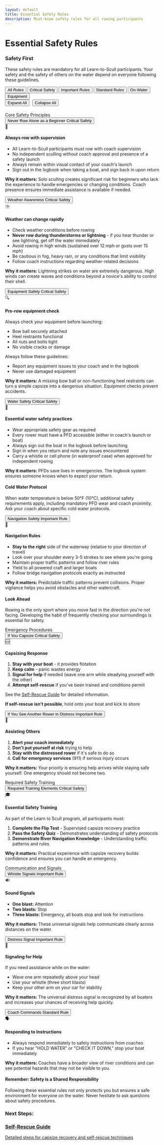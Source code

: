 ```yaml
---
layout: default
title: Essential Safety Rules
description: Must-know safety rules for all rowing participants
---
```


<link rel="stylesheet" href="{{ site.baseurl }}/assets/css/essential-rules.css">
<script src="{{ site.baseurl }}/assets/js/essential-rules.js"></script>

# Essential Safety Rules

<div class="rules-info-box danger">
  <h3>Safety First</h3>
  <p>These safety rules are mandatory for all Learn-to-Scull participants. Your safety and the safety of others on the water depend on everyone following these guidelines.</p>
</div>

<div class="rules-filter-container">
    <button class="rules-filter-btn active" data-filter="all">All Rules</button>
    <button class="rules-filter-btn" data-filter="critical">Critical Safety</button>
    <button class="rules-filter-btn" data-filter="important">Important Rules</button>
    <button class="rules-filter-btn" data-filter="standard">Standard Rules</button>
    <button class="rules-filter-btn" data-filter="on-water">On-Water</button>
    <button class="rules-filter-btn" data-filter="equipment">Equipment</button>
</div>

<div style="display: flex; gap: 10px; margin-bottom: 20px;">
    <button id="expand-all-rules" class="rules-filter-btn">Expand All</button>
    <button id="collapse-all-rules" class="rules-filter-btn">Collapse All</button>
</div>

<div class="rules-divider">
    <span class="rules-divider-label">Core Safety Principles</span>
</div>

<div class="rules-accordion-section" data-priority="critical" data-category="on-water">
    <button class="rules-accordion-toggle">
        Never Row Alone as a Beginner
        <span class="rules-priority-tag critical">Critical Safety</span>
    </button>
    <div class="rules-accordion-content">
        <div class="rules-accordion-inner">
            <div class="rule-content-wrapper">
                <div class="rule-icon">👥</div>
                <div class="rule-text">
                    <h4>Always row with supervision</h4>
                    <ul class="rule-list">
                        <li class="warning">All Learn-to-Scull participants must row with coach supervision</li>
                        <li class="warning">No independent sculling without coach approval and presence of a safety launch</li>
                        <li>Always remain within visual contact of your coach's launch</li>
                        <li>Sign out in the logbook when taking a boat, and sign back in upon return</li>
                    </ul>
                    <p><strong>Why it matters:</strong> Solo sculling creates significant risk for beginners who lack the experience to handle emergencies or changing conditions. Coach presence ensures immediate assistance is available if needed.</p>
                </div>
            </div>
        </div>
    </div>
</div>

<div class="rules-accordion-section" data-priority="critical" data-category="on-water">
    <button class="rules-accordion-toggle">
        Weather Awareness
        <span class="rules-priority-tag critical">Critical Safety</span>
    </button>
    <div class="rules-accordion-content">
        <div class="rules-accordion-inner">
            <div class="rule-content-wrapper">
                <div class="rule-icon">⛈️</div>
                <div class="rule-text">
                    <h4>Weather can change rapidly</h4>
                    <ul class="rule-list">
                        <li>Check weather conditions before rowing</li>
                        <li class="warning"><strong>Never row during thunderstorms or lightning</strong> - if you hear thunder or see lightning, get off the water immediately</li>
                        <li class="warning">Avoid rowing in high winds (sustained over 12 mph or gusts over 15 mph)</li>
                        <li>Be cautious in fog, heavy rain, or any conditions that limit visibility</li>
                        <li>Follow coach instructions regarding weather-related decisions</li>
                    </ul>
                    <p><strong>Why it matters:</strong> Lightning strikes on water are extremely dangerous. High winds can create waves and conditions beyond a novice's ability to control their shell.</p>
                </div>
            </div>
        </div>
    </div>
</div>

<div class="rules-accordion-section" data-priority="critical" data-category="equipment">
    <button class="rules-accordion-toggle">
        Equipment Safety
        <span class="rules-priority-tag critical">Critical Safety</span>
    </button>
    <div class="rules-accordion-content">
        <div class="rules-accordion-inner">
            <div class="rule-content-wrapper">
                <div class="rule-icon">🔍</div>
                <div class="rule-text">
                    <h4>Pre-row equipment check</h4>
                    <p>Always check your equipment before launching:</p>
                    <ul class="rule-list">
                        <li class="warning">Bow ball securely attached</li>
                        <li class="warning">Heel restraints functional</li>
                        <li>All nuts and bolts tight</li>
                        <li>No visible cracks or damage</li>
                    </ul>
                    <p>Always follow these guidelines:</p>
                    <ul class="rule-list">
                        <li>Report any equipment issues to your coach and in the logbook</li>
                        <li>Never use damaged equipment</li>
                    </ul>
                    <p><strong>Why it matters:</strong> A missing bow ball or non-functioning heel restraints can turn a simple capsize into a dangerous situation. Equipment checks prevent accidents.</p>
                </div>
            </div>
        </div>
    </div>
</div>

<div class="rules-accordion-section" data-priority="critical" data-category="on-water">
    <button class="rules-accordion-toggle">
        Water Safety
        <span class="rules-priority-tag critical">Critical Safety</span>
    </button>
    <div class="rules-accordion-content">
        <div class="rules-accordion-inner">
            <div class="rule-content-wrapper">
                <div class="rule-icon">🛟</div>
                <div class="rule-text">
                    <h4>Essential water safety practices</h4>
                    <ul class="rule-list">
                        <li>Wear appropriate safety gear as required</li>
                        <li class="warning">Every rower must have a PFD accessible (either in coach's launch or boat)</li>
                        <li>Always sign out the boat in the logbook before launching</li>
                        <li>Sign in when you return and note any issues encountered</li>
                        <li>Carry a whistle or cell phone (in waterproof case) when approved for independent rowing</li>
                    </ul>
                    <p><strong>Why it matters:</strong> PFDs save lives in emergencies. The logbook system ensures someone knows when to expect your return.</p>
                </div>
            </div>
            <div class="rules-info-box info">
                <h4>Cold Water Protocol</h4>
                <p>When water temperature is below 50°F (10°C), additional safety requirements apply, including mandatory PFD wear and coach proximity. Ask your coach about specific cold water protocols.</p>
            </div>
        </div>
    </div>
</div>

<div class="rules-accordion-section" data-priority="important" data-category="on-water">
    <button class="rules-accordion-toggle">
        Navigation Safety
        <span class="rules-priority-tag important">Important Rule</span>
    </button>
    <div class="rules-accordion-content">
        <div class="rules-accordion-inner">
            <div class="rule-content-wrapper">
                <div class="rule-icon">🧭</div>
                <div class="rule-text">
                    <h4>Navigation Rules</h4>
                    <ul class="rule-list">
                        <li class="warning"><strong>Stay to the right</strong> side of the waterway (relative to your direction of travel)</li>
                        <li>Look over your shoulder every 3-5 strokes to see where you're going</li>
                        <li>Maintain proper traffic patterns and follow river rules</li>
                        <li class="warning">Yield to all powered craft and larger boats</li>
                        <li>Follow bridge navigation protocols exactly as instructed</li>
                    </ul>
                    <p><strong>Why it matters:</strong> Predictable traffic patterns prevent collisions. Proper vigilance helps you avoid obstacles and other watercraft.</p>
                </div>
            </div>
            <div class="rules-info-box info">
                <h4>Look Ahead</h4>
                <p>Rowing is the only sport where you move fast in the direction you're not facing. Developing the habit of frequently checking your surroundings is essential for safety.</p>
            </div>
        </div>
    </div>
</div>

<div class="rules-divider">
    <span class="rules-divider-label">Emergency Procedures</span>
</div>

<div class="rules-accordion-section" data-priority="critical" data-category="on-water">
    <button class="rules-accordion-toggle">
        If You Capsize
        <span class="rules-priority-tag critical">Critical Safety</span>
    </button>
    <div class="rules-accordion-content">
        <div class="rules-accordion-inner">
            <div class="rule-content-wrapper">
                <div class="rule-icon">🆘</div>
                <div class="rule-text">
                    <h4>Capsizing Response</h4>
                    <ol class="rule-list">
                        <li class="warning"><strong>Stay with your boat</strong> - it provides flotation</li>
                        <li><strong>Keep calm</strong> - panic wastes energy</li>
                        <li><strong>Signal for help</strong> if needed (wave one arm while steadying yourself with the other)</li>
                        <li><strong>Attempt self-rescue</strong> if you've been trained and conditions permit</li>
                    </ol>
                    <p>See the <a href="{{ site.baseurl }}/for-learners/safety/self-rescue.html">Self-Rescue Guide</a> for detailed information.</p>
                    <p><strong>If self-rescue isn't possible</strong>, hold onto your boat and kick to shore</p>
                </div>
            </div>
        </div>
    </div>
</div>

<div class="rules-accordion-section" data-priority="important" data-category="on-water">
    <button class="rules-accordion-toggle">
        If You See Another Rower in Distress
        <span class="rules-priority-tag important">Important Rule</span>
    </button>
    <div class="rules-accordion-content">
        <div class="rules-accordion-inner">
            <div class="rule-content-wrapper">
                <div class="rule-icon">🚨</div>
                <div class="rule-text">
                    <h4>Assisting Others</h4>
                    <ol class="rule-list">
                        <li class="warning"><strong>Alert your coach immediately</strong></li>
                        <li class="warning"><strong>Don't put yourself at risk</strong> trying to help</li>
                        <li><strong>Stay with the distressed rower</strong> if it's safe to do so</li>
                        <li><strong>Call for emergency services</strong> (911) if serious injury occurs</li>
                    </ol>
                    <p><strong>Why it matters:</strong> Your priority is ensuring help arrives while staying safe yourself. One emergency should not become two.</p>
                </div>
            </div>
        </div>
    </div>
</div>

<div class="rules-divider">
    <span class="rules-divider-label">Required Safety Training</span>
</div>

<div class="rules-accordion-section" data-priority="critical" data-category="on-water">
    <button class="rules-accordion-toggle">
        Required Training Elements
        <span class="rules-priority-tag critical">Critical Safety</span>
    </button>
    <div class="rules-accordion-content">
        <div class="rules-accordion-inner">
            <div class="rule-content-wrapper">
                <div class="rule-icon">🎓</div>
                <div class="rule-text">
                    <h4>Essential Safety Training</h4>
                    <p>As part of the Learn to Scull program, all participants must:</p>
                    <ol class="rule-list">
                        <li class="warning"><strong>Complete the Flip Test</strong> - Supervised capsize recovery practice</li>
                        <li><strong>Pass the Safety Quiz</strong> - Demonstrates understanding of safety protocols</li>
                        <li><strong>Demonstrate River Navigation Knowledge</strong> - Understanding traffic patterns and rules</li>
                    </ol>
                    <p><strong>Why it matters:</strong> Practical experience with capsize recovery builds confidence and ensures you can handle an emergency.</p>
                </div>
            </div>
        </div>
    </div>
</div>

<div class="rules-divider">
    <span class="rules-divider-label">Communication and Signals</span>
</div>

<div class="rules-accordion-section" data-priority="important" data-category="on-water">
    <button class="rules-accordion-toggle">
        Whistle Signals
        <span class="rules-priority-tag important">Important Rule</span>
    </button>
    <div class="rules-accordion-content">
        <div class="rules-accordion-inner">
            <div class="rule-content-wrapper">
                <div class="rule-icon">🔊</div>
                <div class="rule-text">
                    <h4>Sound Signals</h4>
                    <ul class="rule-list">
                        <li><strong>One blast:</strong> Attention</li>
                        <li><strong>Two blasts:</strong> Stop</li>
                        <li class="warning"><strong>Three blasts:</strong> Emergency, all boats stop and look for instructions</li>
                    </ul>
                    <p><strong>Why it matters:</strong> These universal signals help communicate clearly across distances on the water.</p>
                </div>
            </div>
        </div>
    </div>
</div>

<div class="rules-accordion-section" data-priority="important" data-category="on-water">
    <button class="rules-accordion-toggle">
        Distress Signal
        <span class="rules-priority-tag important">Important Rule</span>
    </button>
    <div class="rules-accordion-content">
        <div class="rules-accordion-inner">
            <div class="rule-content-wrapper">
                <div class="rule-icon">👋</div>
                <div class="rule-text">
                    <h4>Signaling for Help</h4>
                    <p>If you need assistance while on the water:</p>
                    <ul class="rule-list">
                        <li class="warning">Wave one arm repeatedly above your head</li>
                        <li>Use your whistle (three short blasts)</li>
                        <li>Keep your other arm on your oar for stability</li>
                    </ul>
                    <p><strong>Why it matters:</strong> The universal distress signal is recognized by all boaters and increases your chances of receiving help quickly.</p>
                </div>
            </div>
        </div>
    </div>
</div>

<div class="rules-accordion-section" data-priority="standard" data-category="on-water">
    <button class="rules-accordion-toggle">
        Coach Commands
        <span class="rules-priority-tag standard">Standard Rule</span>
    </button>
    <div class="rules-accordion-content">
        <div class="rules-accordion-inner">
            <div class="rule-content-wrapper">
                <div class="rule-icon">🗣️</div>
                <div class="rule-text">
                    <h4>Responding to Instructions</h4>
                    <ul class="rule-list">
                        <li class="warning">Always respond immediately to safety instructions from coaches</li>
                        <li>If you hear "HOLD WATER" or "CHECK IT DOWN," stop your boat immediately</li>
                    </ul>
                    <p><strong>Why it matters:</strong> Coaches have a broader view of river conditions and can see potential hazards that may not be visible to you.</p>
                </div>
            </div>
        </div>
    </div>
</div>

<div class="rules-info-box warning">
    <h4>Remember: Safety is a Shared Responsibility</h4>
    <p>Following these essential rules not only protects you but ensures a safe environment for everyone on the water. Never hesitate to ask questions about safety procedures.</p>
</div>

<h3>Next Steps:</h3>
<div class="card-grid">
    <a href="{{ site.baseurl }}/for-learners/safety/self-rescue.html" class="card">
        <div class="card-image">
            <i class="fas fa-life-ring"></i>
        </div>
        <div class="card-content">
            <h3>Self-Rescue Guide</h3>
            <p>Detailed steps for capsize recovery and self-rescue techniques</p>
        </div>
    </a>
</div>

<!-- Font Awesome for icons -->
<script src="https://kit.fontawesome.com/a076d05399.js" crossorigin="anonymous"></script>
